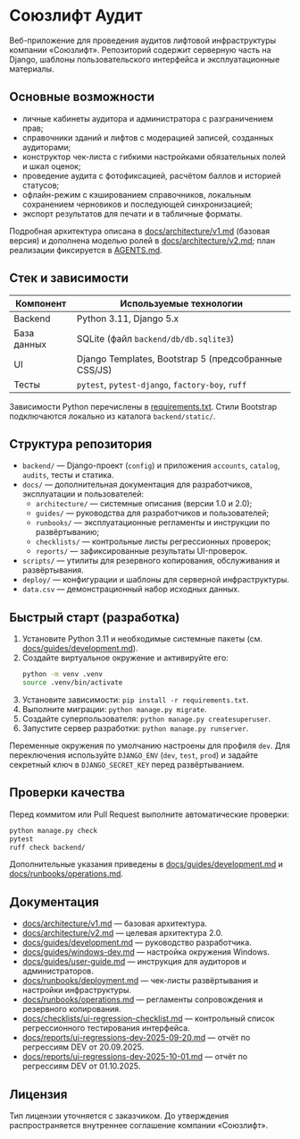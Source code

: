 # Союзлифт Аудит

Веб-приложение для проведения аудитов лифтовой инфраструктуры компании «Союзлифт». Репозиторий содержит серверную часть на Django, шаблоны пользовательского интерфейса и эксплуатационные материалы.

## Основные возможности

- личные кабинеты аудитора и администратора с разграничением прав;
- справочники зданий и лифтов с модерацией записей, созданных аудиторами;
- конструктор чек-листа с гибкими настройками обязательных полей и шкал оценок;
- проведение аудита с фотофиксацией, расчётом баллов и историей статусов;
- офлайн-режим с кэшированием справочников, локальным сохранением черновиков и последующей синхронизацией;
- экспорт результатов для печати и в табличные форматы.

Подробная архитектура описана в [docs/architecture/v1.md](docs/architecture/v1.md) (базовая версия) и дополнена моделью ролей в [docs/architecture/v2.md](docs/architecture/v2.md); план реализации фиксируется в [AGENTS.md](AGENTS.md).

## Стек и зависимости

| Компонент | Используемые технологии |
|-----------|-------------------------|
| Backend   | Python 3.11, Django 5.x |
| База данных | SQLite (файл `backend/db/db.sqlite3`) |
| UI        | Django Templates, Bootstrap 5 (предсобранные CSS/JS) |
| Тесты     | `pytest`, `pytest-django`, `factory-boy`, `ruff` |

Зависимости Python перечислены в [requirements.txt](requirements.txt). Стили Bootstrap подключаются локально из каталога `backend/static/`.

## Структура репозитория

- `backend/` — Django-проект (`config`) и приложения `accounts`, `catalog`, `audits`, тесты и статика.
- `docs/` — дополнительная документация для разработчиков, эксплуатации и пользователей:
  - `architecture/` — системные описания (версии 1.0 и 2.0);
  - `guides/` — руководства для разработчиков и пользователей;
  - `runbooks/` — эксплуатационные регламенты и инструкции по развёртыванию;
  - `checklists/` — контрольные листы регрессионных проверок;
  - `reports/` — зафиксированные результаты UI-проверок.
- `scripts/` — утилиты для резервного копирования, обслуживания и развёртывания.
- `deploy/` — конфигурации и шаблоны для серверной инфраструктуры.
- `data.csv` — демонстрационный набор исходных данных.

## Быстрый старт (разработка)

1. Установите Python 3.11 и необходимые системные пакеты (см. [docs/guides/development.md](docs/guides/development.md)).
2. Создайте виртуальное окружение и активируйте его:
   ```bash
   python -m venv .venv
   source .venv/bin/activate
   ```
3. Установите зависимости: `pip install -r requirements.txt`.
4. Выполните миграции: `python manage.py migrate`.
5. Создайте суперпользователя: `python manage.py createsuperuser`.
6. Запустите сервер разработки: `python manage.py runserver`.

Переменные окружения по умолчанию настроены для профиля `dev`. Для переключения используйте `DJANGO_ENV` (`dev`, `test`, `prod`) и задайте секретный ключ в `DJANGO_SECRET_KEY` перед развёртыванием.

## Проверки качества

Перед коммитом или Pull Request выполните автоматические проверки:

```bash
python manage.py check
pytest
ruff check backend/
```

Дополнительные указания приведены в [docs/guides/development.md](docs/guides/development.md) и [docs/runbooks/operations.md](docs/runbooks/operations.md).

## Документация

- [docs/architecture/v1.md](docs/architecture/v1.md) — базовая архитектура.
- [docs/architecture/v2.md](docs/architecture/v2.md) — целевая архитектура 2.0.
- [docs/guides/development.md](docs/guides/development.md) — руководство разработчика.
- [docs/guides/windows-dev.md](docs/guides/windows-dev.md) — настройка окружения Windows.
- [docs/guides/user-guide.md](docs/guides/user-guide.md) — инструкция для аудиторов и администраторов.
- [docs/runbooks/deployment.md](docs/runbooks/deployment.md) — чек-листы развёртывания и настройки инфраструктуры.
- [docs/runbooks/operations.md](docs/runbooks/operations.md) — регламенты сопровождения и резервного копирования.
- [docs/checklists/ui-regression-checklist.md](docs/checklists/ui-regression-checklist.md) — контрольный список регрессионного тестирования интерфейса.
- [docs/reports/ui-regressions-dev-2025-09-20.md](docs/reports/ui-regressions-dev-2025-09-20.md) — отчёт по регрессиям DEV от 20.09.2025.
- [docs/reports/ui-regressions-dev-2025-10-01.md](docs/reports/ui-regressions-dev-2025-10-01.md) — отчёт по регрессиям DEV от 01.10.2025.

## Лицензия

Тип лицензии уточняется с заказчиком. До утверждения распространяется внутреннее соглашение компании «Союзлифт».
